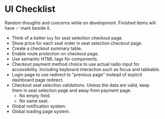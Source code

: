 # UI Checklist

Random thoughts and concerns while on development. Finished items will have ✅ mark beside it.

- Think of a better `key` for seat selection checkout page.
- Show price for each seat order in seat selection checkout page.
- Create a checkout summary table.
- Enable route protection on checkout page.
- Use semantic HTML tags for components.
- Checkout payment method choice to use actual radio input for accessibility. Including keyboard interaction such as focus and tabbable.
- Login page to use redirect to "previous page" instead of explicit dashboard page redirect.
- Checkout seat selection validations. Unless the data are valid, keep them in seat selection page and away from payment page.
  - No empty field.
  - No same seat.
- Global notification system.
- Global loading page system.
